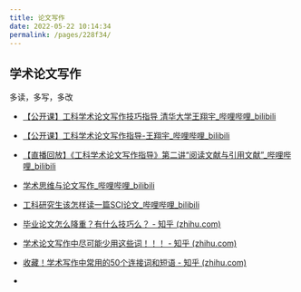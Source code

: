 ```yaml
---
title: 论文写作
date: 2022-05-22 10:14:34
permalink: /pages/228f34/
---
```

## 学术论文写作



多读，多写，多改



- [【公开课】工科学术论文写作技巧指导 清华大学王翔宇_哔哩哔哩_bilibili](https://www.bilibili.com/video/av88373814/)
- [【公开课】工科学术论文写作指导-王翔宇_哔哩哔哩_bilibili](https://www.bilibili.com/video/av90086456/)
- [【直播回放】《工科学术论文写作指导》第二讲“阅读文献与引用文献”_哔哩哔哩_bilibili](https://www.bilibili.com/video/BV1t7411A7bc/?spm_id_from=333.788.recommend_more_video.-1)
- [学术思维与论文写作_哔哩哔哩_bilibili](https://www.bilibili.com/video/BV1UE411573N/?spm_id_from=333.788.recommend_more_video.0)
- [工科研究生该怎样读一篇SCI论文_哔哩哔哩_bilibili](https://www.bilibili.com/video/BV14r4y1N7cF/?spm_id_from=333.788.recommend_more_video.10)

- [毕业论文怎么降重？有什么技巧么？ - 知乎 (zhihu.com)](https://www.zhihu.com/question/263528573)
- [学术论文写作中尽可能少用这些词！！！ - 知乎 (zhihu.com)](https://zhuanlan.zhihu.com/p/366243359)
- [收藏！学术写作中常用的50个连接词和短语 - 知乎 (zhihu.com)](https://zhuanlan.zhihu.com/p/92675478)
- 

